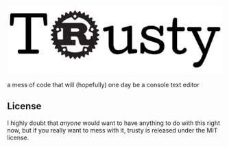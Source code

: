 ![Trusty logo](trusty-logo.png)

a mess of code that will (hopefully) one day be a console text editor

## License
I highly doubt that _anyone_ would want to have anything to do with this right now, but if you really want to mess with it, trusty is released under the MIT license.
